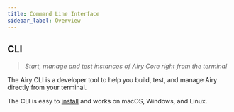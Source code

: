 ```yaml
---
title: Command Line Interface
sidebar_label: Overview
---
```


## CLI

> _Start, manage and test instances of Airy Core right from the terminal_

The Airy CLI is a developer tool to help you build, test, and manage Airy directly from your terminal.

The CLI is easy to [install](/getting-started/installation.md) and works on macOS, Windows, and Linux.
